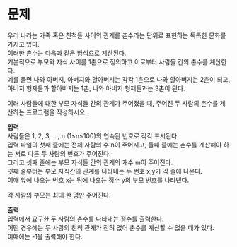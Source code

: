 # 문제   
우리 나라는 가족 혹은 친척들 사이의 관계를 촌수라는 단위로 표현하는 독특한 문화를 가지고 있다.   
이러한 촌수는 다음과 같은 방식으로 계산된다.   
기본적으로 부모와 자식 사이를 1촌으로 정의하고 이로부터 사람들 간의 촌수를 계산한다.   
예를 들면 나와 아버지, 아버지와 할아버지는 각각 1촌으로 나와 할아버지는 2촌이 되고, 아버지 형제들과 할아버지는 1촌, 나와 아버지 형제들과는 3촌이 된다.   

여러 사람들에 대한 부모 자식들 간의 관계가 주어졌을 때, 주어진 두 사람의 촌수를 계산하는 프로그램을 작성하시오.   

**입력**   
사람들은 1, 2, 3, …, n (1≤n≤100)의 연속된 번호로 각각 표시된다.   
입력 파일의 첫째 줄에는 전체 사람의 수 n이 주어지고, 둘째 줄에는 촌수를 계산해야 하는 서로 다른 두 사람의 번호가 주어진다.   
그리고 셋째 줄에는 부모 자식들 간의 관계의 개수 m이 주어진다.   
넷째 줄부터는 부모 자식간의 관계를 나타내는 두 번호 x,y가 각 줄에 나온다.    
이때 앞에 나오는 번호 x는 뒤에 나오는 정수 y의 부모 번호를 나타낸다.   

각 사람의 부모는 최대 한 명만 주어진다.   

**출력**   
입력에서 요구한 두 사람의 촌수를 나타내는 정수를 출력한다.   
어떤 경우에는 두 사람의 친척 관계가 전혀 없어 촌수를 계산할 수 없을 때가 있다.   
이때에는 -1을 출력해야 한다.   
